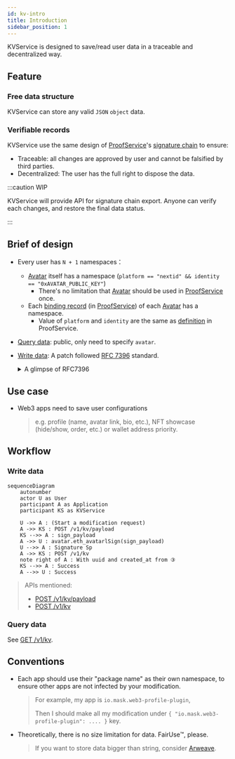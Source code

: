 ```yaml
---
id: kv-intro
title: Introduction
sidebar_position: 1
---
```


KVService is designed to save/read user data in a traceable and
decentralized way.

## Feature

### Free data structure

KVService can store any valid `JSON` `object` data.

### Verifiable records

KVService use the same design of
[ProofService](/proof-service/intro.md)'s [signature
chain](/proof-service/glossary.md#glossary-proof-chain) to ensure:

- Traceable: all changes are approved by user and cannot be falsified
  by third parties.
- Decentralized: The user has the full right to dispose the data.

:::caution WIP

KVService will provide API for signature chain export. Anyone can
verify each changes, and restore the final data status.

:::

## Brief of design

- Every user has `N + 1` namespaces：
  - [Avatar](/proof-service/glossary.md#glossary-avatar) itself has a namespace (`platform == "nextid" && identity == "0xAVATAR_PUBLIC_KEY"`)
    - There's no limitation that [Avatar](/proof-service/glossary.md#glossary-avatar) should be used in [ProofService](/proof-service/intro.md) once.
  - Each [binding record](/proof-service/glossary.md#glossary-link) (in [ProofService](/proof-service/intro.md)) of each [Avatar](/proof-service/glossary.md#glossary-avatar) has a namespace.
    - Value of `platform` and `identity` are the same as [definition](/proof-service/platforms.md) in ProofService.
- [Query data](kv-api#query): public, only need to specify `avatar`.
- [Write data](kv-api#payload): A patch followed [RFC 7396](https://www.rfc-editor.org/rfc/rfc7396) standard.

  <details>
  <summary>A glimpse of RFC7396</summary>

  ```js
  // Assume data is:
  {
    "a": {
      "b": [2, 3, 4, "test"]
    },
    "c": "Hello"
  }
  // If this patch is submitted:
  { "a": { "b": null, "new_key": true }, "c": "KVService" }
  // Then data will become:
  {
    "a": {
      "new_key": true
    },
    "c": "KVService"
  }
  // Notice: nedted modification of Array value is not supported.
  //         Replace the whole Array with new value instead.
  ```
  </details>

## Use case

- Web3 apps need to save user configurations
  > e.g. profile (name, avatar link, bio, etc.), NFT showcase (hide/show, order, etc.) or wallet address priority.

## Workflow

### Write data

```mermaid
sequenceDiagram
    autonumber
    actor U as User
    participant A as Application
    participant KS as KVService

    U ->> A : (Start a modification request)
    A ->> KS : POST /v1/kv/payload
    KS -->> A : sign_payload
    A ->> U : avatar.eth_avatarlSign(sign_payload)
    U -->> A : Signature Sp
    A ->> KS : POST /v1/kv
    note right of A : With uuid and created_at from ③
    KS -->> A : Success
    A -->> U : Success
```

> APIs mentioned:
>
> - [POST /v1/kv/payload](kv-api#payload)
> - [POST /v1/kv](kv-api#patch)

### Query data

See [GET /v1/kv](kv-api#query).

## Conventions

- Each app should use their "package name" as their own namespace, to ensure other apps are not infected by your modification.
  > For example, my app is `io.mask.web3-profile-plugin`,
  >
  > Then I should make all my modification under `{ "io.mask.web3-profile-plugin": .... }` key.

- Theoretically, there is no size limitation for data. FairUse™️, please.
  > If you want to store data bigger than string, consider [Arweave](https://www.arweave.org).
